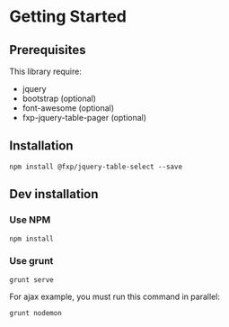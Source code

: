 Getting Started
===============

Prerequisites
-------------

This library require:

- jquery
- bootstrap (optional)
- font-awesome (optional)
- fxp-jquery-table-pager (optional)

Installation
------------

```
npm install @fxp/jquery-table-select --save
```

Dev installation
----------------

### Use NPM

```
npm install
```

### Use grunt

```
grunt serve
```

For ajax example, you must run this command in parallel:

```
grunt nodemon
```
